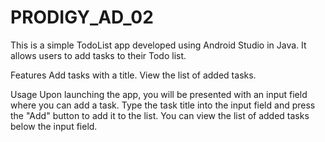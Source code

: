# PRODIGY_AD_02
This is a simple TodoList app developed using Android Studio in Java. It allows users to add tasks to their Todo list.

Features
Add tasks with a title.
View the list of added tasks.

Usage
Upon launching the app, you will be presented with an input field where you can add a task.
Type the task title into the input field and press the "Add" button to add it to the list.
You can view the list of added tasks below the input field.

